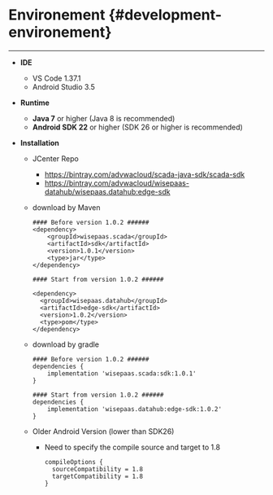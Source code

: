 # Environement {#development-environement}

---

* **IDE**
  * VS Code 1.37.1
  * Android Studio 3.5 
* **Runtime**
  * **Java 7** or higher \(Java 8 is recommended\)
  * **Android SDK 22** or higher \(SDK 26 or higher is recommended\)
* **Installation**

  * JCenter Repo
    * https://bintray.com/advwacloud/scada-java-sdk/scada-sdk
    * https://bintray.com/advwacloud/wisepaas-datahub/wisepaas.datahub:edge-sdk
  * download by Maven
    ```
    #### Before version 1.0.2 ######
    <dependency>
        <groupId>wisepaas.scada</groupId>
        <artifactId>sdk</artifactId>
        <version>1.0.1</version>
        <type>jar</type>
    </dependency>
    
    #### Start from version 1.0.2 ######
    
    <dependency>
  	  <groupId>wisepaas.datahub</groupId>
  	  <artifactId>edge-sdk</artifactId>
  	  <version>1.0.2</version>
  	  <type>pom</type>
    </dependency>

    ```
  * download by gradle

    ```
    #### Before version 1.0.2 ######
    dependencies {
        implementation 'wisepaas.scada:sdk:1.0.1'
    }
    
    #### Start from version 1.0.2 ######
    dependencies {
        implementation 'wisepaas.datahub:edge-sdk:1.0.2'
    }
    ```

  * Older Android Version \(lower than SDK26\)

    * Need to specify the compile source and target to 1.8
      ```
      compileOptions {
        sourceCompatibility = 1.8
        targetCompatibility = 1.8
      }
      ```



